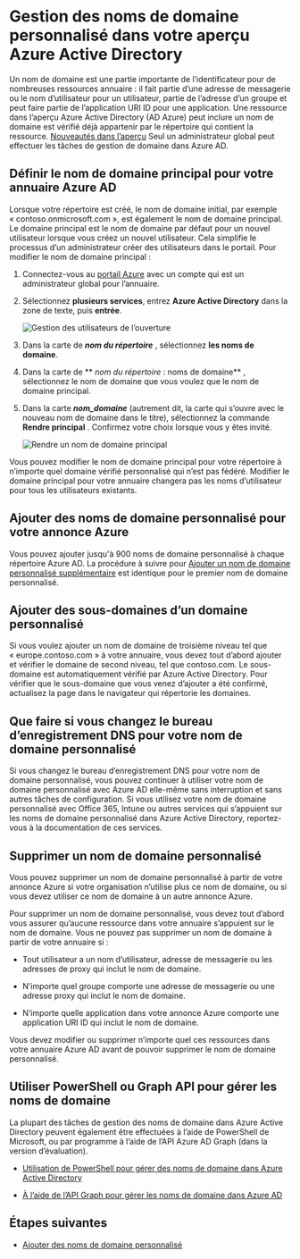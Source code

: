 <properties
    pageTitle="Gestion des noms de domaine personnalisé dans votre aperçu Azure Active Directory | Microsoft Azure"
    description="Concepts de gestion et procédures pour la gestion d’un nom de domaine dans Azure Active Directory"
    services="active-directory"
    documentationCenter=""
    authors="jeffsta"
    manager="femila"
    editor=""/>

<tags
    ms.service="active-directory"
    ms.workload="identity"
    ms.tgt_pltfrm="na"
    ms.devlang="na"
    ms.topic="article"
    ms.date="09/12/2016"
    ms.author="curtand;jeffsta"/>

# <a name="managing-custom-domain-names-in-your-azure-active-directory-preview"></a>Gestion des noms de domaine personnalisé dans votre aperçu Azure Active Directory

Un nom de domaine est une partie importante de l’identificateur pour de nombreuses ressources annuaire : il fait partie d’une adresse de messagerie ou le nom d’utilisateur pour un utilisateur, partie de l’adresse d’un groupe et peut faire partie de l’application URI ID pour une application. Une ressource dans l’aperçu Azure Active Directory (AD Azure) peut inclure un nom de domaine est vérifié déjà appartenir par le répertoire qui contient la ressource. [Nouveautés dans l’aperçu](active-directory-preview-explainer.md) Seul un administrateur global peut effectuer les tâches de gestion de domaine dans Azure AD.

## <a name="set-the-primary-domain-name-for-your-azure-ad-directory"></a>Définir le nom de domaine principal pour votre annuaire Azure AD

Lorsque votre répertoire est créé, le nom de domaine initial, par exemple « contoso.onmicrosoft.com », est également le nom de domaine principal. Le domaine principal est le nom de domaine par défaut pour un nouvel utilisateur lorsque vous créez un nouvel utilisateur. Cela simplifie le processus d’un administrateur créer des utilisateurs dans le portail. Pour modifier le nom de domaine principal :

1.  Connectez-vous au [portail Azure](https://portal.azure.com) avec un compte qui est un administrateur global pour l’annuaire.

2.  Sélectionnez **plusieurs services**, entrez **Azure Active Directory** dans la zone de texte, puis **entrée**.

    ![Gestion des utilisateurs de l’ouverture](./media/active-directory-domains-add-azure-portal/user-management.png)

3. Dans la carte de ***nom du répertoire*** , sélectionnez **les noms de domaine**.

4. Dans la carte de ** *nom du répertoire* : noms de domaine** , sélectionnez le nom de domaine que vous voulez que le nom de domaine principal.

5.  Dans la carte ***nom_domaine*** (autrement dit, la carte qui s’ouvre avec le nouveau nom de domaine dans le titre), sélectionnez la commande **Rendre principal** . Confirmez votre choix lorsque vous y êtes invité.

    ![Rendre un nom de domaine principal](./media/active-directory-domains-manage-azure-portal/make-primary.png)

Vous pouvez modifier le nom de domaine principal pour votre répertoire à n’importe quel domaine vérifié personnalisé qui n’est pas fédéré. Modifier le domaine principal pour votre annuaire changera pas les noms d’utilisateur pour tous les utilisateurs existants.

## <a name="add-custom-domain-names-to-your-azure-ad"></a>Ajouter des noms de domaine personnalisé pour votre annonce Azure

Vous pouvez ajouter jusqu'à 900 noms de domaine personnalisé à chaque répertoire Azure AD. La procédure à suivre pour [Ajouter un nom de domaine personnalisé supplémentaire](active-directory-domains-add-azure-portal.md) est identique pour le premier nom de domaine personnalisé.

## <a name="add-subdomains-of-a-custom-domain"></a>Ajouter des sous-domaines d’un domaine personnalisé

Si vous voulez ajouter un nom de domaine de troisième niveau tel que « europe.contoso.com » à votre annuaire, vous devez tout d’abord ajouter et vérifier le domaine de second niveau, tel que contoso.com. Le sous-domaine est automatiquement vérifié par Azure Active Directory. Pour vérifier que le sous-domaine que vous venez d’ajouter a été confirmé, actualisez la page dans le navigateur qui répertorie les domaines.

## <a name="what-to-do-if-you-change-the-dns-registrar-for-your-custom-domain-name"></a>Que faire si vous changez le bureau d’enregistrement DNS pour votre nom de domaine personnalisé

Si vous changez le bureau d’enregistrement DNS pour votre nom de domaine personnalisé, vous pouvez continuer à utiliser votre nom de domaine personnalisé avec Azure AD elle-même sans interruption et sans autres tâches de configuration. Si vous utilisez votre nom de domaine personnalisé avec Office 365, Intune ou autres services qui s’appuient sur les noms de domaine personnalisé dans Azure Active Directory, reportez-vous à la documentation de ces services.

## <a name="delete-a-custom-domain-name"></a>Supprimer un nom de domaine personnalisé

Vous pouvez supprimer un nom de domaine personnalisé à partir de votre annonce Azure si votre organisation n’utilise plus ce nom de domaine, ou si vous devez utiliser ce nom de domaine à un autre annonce Azure.

Pour supprimer un nom de domaine personnalisé, vous devez tout d’abord vous assurer qu’aucune ressource dans votre annuaire s’appuient sur le nom de domaine. Vous ne pouvez pas supprimer un nom de domaine à partir de votre annuaire si :

-   Tout utilisateur a un nom d’utilisateur, adresse de messagerie ou les adresses de proxy qui inclut le nom de domaine.

-   N’importe quel groupe comporte une adresse de messagerie ou une adresse proxy qui inclut le nom de domaine.

-   N’importe quelle application dans votre annonce Azure comporte une application URI ID qui inclut le nom de domaine.

Vous devez modifier ou supprimer n’importe quel ces ressources dans votre annuaire Azure AD avant de pouvoir supprimer le nom de domaine personnalisé.

## <a name="use-powershell-or-graph-api-to-manage-domain-names"></a>Utiliser PowerShell ou Graph API pour gérer les noms de domaine

La plupart des tâches de gestion des noms de domaine dans Azure Active Directory peuvent également être effectuées à l’aide de PowerShell de Microsoft, ou par programme à l’aide de l’API Azure AD Graph (dans la version d’évaluation).

-   [Utilisation de PowerShell pour gérer des noms de domaine dans Azure Active Directory](https://msdn.microsoft.com/library/azure/e1ef403f-3347-4409-8f46-d72dafa116e0#BKMK_ManageDomains)

-   [À l’aide de l’API Graph pour gérer les noms de domaine dans Azure AD](https://msdn.microsoft.com/Library/Azure/Ad/Graph/api/domains-operations)

## <a name="next-steps"></a>Étapes suivantes

-   [Ajouter des noms de domaine personnalisé](active-directory-domains-add-azure-portal.md)
